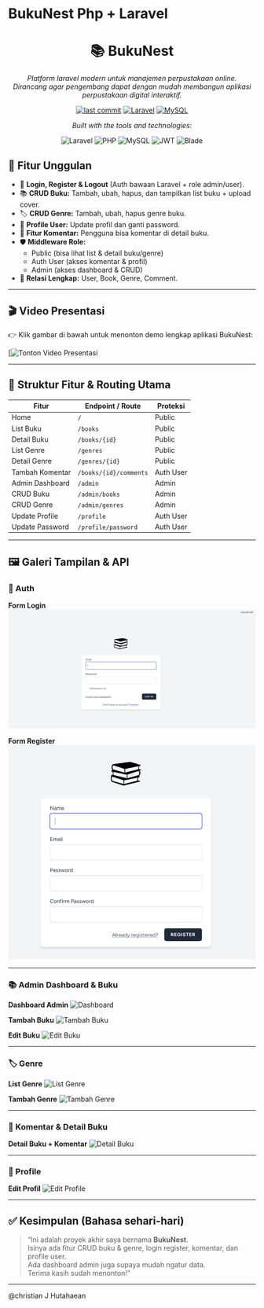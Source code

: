 # BukuNest Php + Laravel
 <div align="center">

# **📚 BukuNest**

*Platform laravel modern untuk manajemen perpustakaan online.  
Dirancang agar pengembang dapat dengan mudah membangun aplikasi perpustakaan digital interaktif.*

[![last commit](https://img.shields.io/badge/last%20commit-today-brightgreen)](#)
[![Laravel](https://img.shields.io/badge/Laravel-12-red?logo=laravel)](#)
[![MySQL](https://img.shields.io/badge/MySQL-Relational%20DB-blue?logo=mysql)](#)

*Built with the tools and technologies:*

![Laravel](https://img.shields.io/badge/Laravel-F05340?logo=laravel&logoColor=white)
![PHP](https://img.shields.io/badge/PHP-777BB4?logo=php&logoColor=white)
![MySQL](https://img.shields.io/badge/MySQL-4479A1?logo=mysql&logoColor=white)
![JWT](https://img.shields.io/badge/JWT-000000?logo=json-web-tokens&logoColor=white)
![Blade](https://img.shields.io/badge/Blade-FF2D20?logo=laravel&logoColor=white)

</div>


## 🎯 Fitur Unggulan

- 🔐 **Login, Register & Logout** (Auth bawaan Laravel + role admin/user).
- 📚 **CRUD Buku:** Tambah, ubah, hapus, dan tampilkan list buku + upload cover.
- 🏷️ **CRUD Genre:** Tambah, ubah, hapus genre buku.
- 👤 **Profile User:** Update profil dan ganti password.
- 💬 **Fitur Komentar:** Pengguna bisa komentar di detail buku.
- 🛡️ **Middleware Role:** 
  - Public (bisa lihat list & detail buku/genre)
  - Auth User (akses komentar & profil)
  - Admin (akses dashboard & CRUD)
- 🔗 **Relasi Lengkap:** User, Book, Genre, Comment.


---

## 🎬 **Video Presentasi**

👉 Klik gambar di bawah untuk menonton demo lengkap aplikasi BukuNest:

[![Tonton Video Presentasi]()


---

## 🧭 **Struktur Fitur & Routing Utama**

| Fitur              | Endpoint / Route                          | Proteksi                  |
|-------------------|--------------------------------------------|--------------------------|
| Home              | `/`                                       | Public                   |
| List Buku         | `/books`                                   | Public                   |
| Detail Buku       | `/books/{id}`                              | Public                   |
| List Genre        | `/genres`                                  | Public                   |
| Detail Genre      | `/genres/{id}`                             | Public                   |
| Tambah Komentar   | `/books/{id}/comments`                    | Auth User                |
| Admin Dashboard   | `/admin`                                   | Admin                    |
| CRUD Buku         | `/admin/books`                             | Admin                    |
| CRUD Genre        | `/admin/genres`                            | Admin                    |
| Update Profile    | `/profile`                                 | Auth User                |
| Update Password   | `/profile/password`                        | Auth User                |


---

## 🖼️ **Galeri Tampilan & API**

### 🔐 Auth

**Form Login**
![Login](./images/login.png)

**Form Register**
![Register](./images/register.png)


---

### 📚 Admin Dashboard & Buku

**Dashboard Admin**
![Dashboard](./images/admin%20dashboard.png)

**Tambah Buku**
![Tambah Buku](./images/add%20book.png)

**Edit Buku**
![Edit Buku](./images/edit%20book.png)


---

### 🏷️ Genre

**List Genre**
![List Genre](./images/list%20genre.png)

**Tambah Genre**
![Tambah Genre](./images/add%20genre.png)


---

### 💬 Komentar & Detail Buku

**Detail Buku + Komentar**
![Detail Buku](./images/detail%20book.png)


---

### 👤 Profile

**Edit Profil**
![Edit Profile](./images/edit%20profile.png)


---

## ✅ **Kesimpulan (Bahasa sehari-hari)**

> “Ini adalah proyek akhir saya bernama **BukuNest**.  
> Isinya ada fitur CRUD buku & genre, login register, komentar, dan profile user.  
> Ada dashboard admin juga supaya mudah ngatur data.  
> Terima kasih sudah menonton!”


---

@christian J Hutahaean
